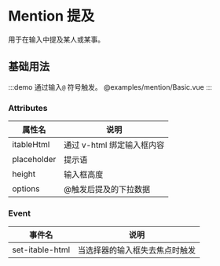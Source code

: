 # Mention 提及 ​

用于在输入中提及某人或某事。

## 基础用法

:::demo 通过输入`@` 符号触发。
@examples/mention/Basic.vue
:::

### Attributes

| 属性名      | 说明                       |
| ----------- | -------------------------- |
| itableHtml  | 通过 v-html 绑定输入框内容 |
| placeholder | 提示语                     |
| height      | 输入框高度                 |
| options     | @触发后提及的下拉数据      |

### Event

| 事件名          | 说明                           |
| --------------- | ------------------------------ |
| set-itable-html | 当选择器的输入框失去焦点时触发 |
